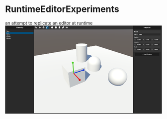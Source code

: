 # RuntimeEditorExperiments
 an attempt to replicate an editor at runtime
![](https://github.com/vishnurajendran/RuntimeEditorExperiments/blob/main/runtime-editor.png)
